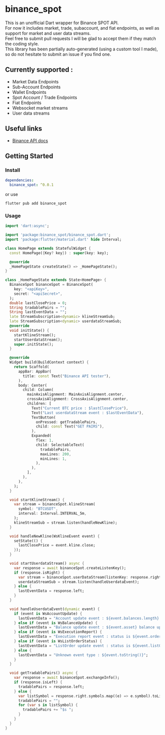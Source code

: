 # binance_spot

This is an unofficial Dart wrapper for Binance SPOT API.  
For now it includes market, trade, subaccount, and fiat endpoints, as well as support for market and user data streams.  
Feel free to submit pull requests I will be glad to accept them if they match the coding style.  
This library has been partially auto-generated (using a custom tool I made), so do not hesitate to submit an issue if you find one.  

## Currently supported :
* Market Data Endpoints
* Sub-Account Endpoints
* Wallet Endpoints
* Spot Account / Trade Endpoints
* Fiat Endpoints
* Websocket market streams
* User data streams

## Useful links
* [Binance API docs](https://binance-docs.github.io/apidocs/spot/en/)

## Getting Started
### Install
```yaml
dependencies:
  binance_spot: ^0.0.1
```

or use
```
flutter pub add binance_spot
```

### Usage
```dart
import 'dart:async';

import 'package:binance_spot/binance_spot.dart';
import 'package:flutter/material.dart' hide Interval;

class HomePage extends StatefulWidget {
  const HomePage({Key? key}) : super(key: key);

  @override
  _HomePageState createState() => _HomePageState();
}

class _HomePageState extends State<HomePage> {
  BinanceSpot binanceSpot = BinanceSpot(
    key: "<apiKey>",
    secret: "<apiSecret>",
  );
  double lastClosePrice = 0;
  String tradablePairs = "";
  String lastEventData = "";
  late StreamSubscription<dynamic> klineStreamSub;
  late StreamSubscription<dynamic> userdataStreamSub;
  @override
  void initState() {
    startKlineStream();
    startUserdataStream();
    super.initState();
  }

  @override
  Widget build(BuildContext context) {
    return Scaffold(
      appBar: AppBar(
        title: const Text("Binance API tester"),
      ),
      body: Center(
        child: Column(
          mainAxisAlignment: MainAxisAlignment.center,
          crossAxisAlignment: CrossAxisAlignment.center,
          children: [
            Text("Current BTC price : $lastClosePrice"),
            Text("Last userdataStream event : $lastEventData"),
            TextButton(
              onPressed: getTradablePairs,
              child: const Text("GET PAIRS"),
            ),
            Expanded(
              flex: 1,
              child: SelectableText(
                tradablePairs,
                maxLines: 200,
                minLines: 1,
              ),
            ),
          ],
        ),
      ),
    );
  }

  void startKlineStream() {
    var stream = binanceSpot.klineStream(
      symbol: "BTCUSDT",
      interval: Interval.INTERVAL_5m,
    );
    klineStreamSub = stream.listen(handleNewKline);
  }

  void handleNewKline(WsKlineEvent event) {
    setState(() {
      lastClosePrice = event.kline.close;
    });
  }

  void startUserdataStream() async {
    var response = await binanceSpot.createListenKey();
    if (response.isRight) {
      var stream = binanceSpot.userDataStream(listenKey: response.right);
      userdataStreamSub = stream.listen(handleUserdataEvent);
    } else {
      lastEventData = response.left;
    }
  }

  void handleUserdataEvent(dynamic event) {
    if (event is WsAccountUpdate) {
      lastEventData = "Account update event : ${event.balances.length} balances updated";
    } else if (event is WsBalanceUpdate) {
      lastEventData = "Balance update event : ${event.asset} balance updated";
    } else if (event is WsExecutionReport) {
      lastEventData = "Execution report event : status is ${event.orderStatus.toStr()}";
    } else if (event is WsListOrderStatus) {
      lastEventData = "ListOrder update event : status is ${event.listOrderStatus}";
    } else {
      lastEventData = "Unknown event type : ${event.toString()}";
    }
  }

  void getTradablePairs() async {
    var response = await binanceSpot.exchangeInfo();
    if (response.isLeft) {
      tradablePairs = response.left;
    } else {
      var listSymbol = response.right.symbols.map((e) => e.symbol).toList();
      tradablePairs = "";
      for (var s in listSymbol) {
        tradablePairs += "$s ";
      }
    }
  }
}

```
